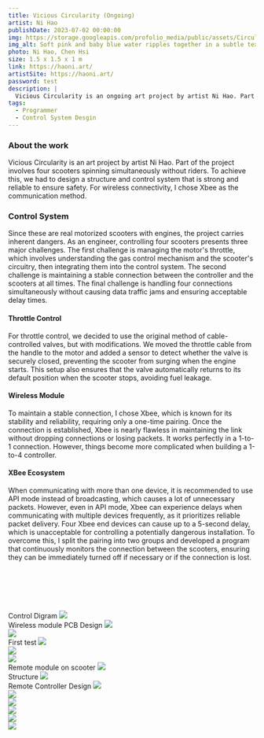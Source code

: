 ```yaml
---
title: Vicious Circularity (Ongoing)
artist: Ni Hao
publishDate: 2023-07-02 00:00:00
img: https://storage.googleapis.com/profolio_media/public/assets/Circulating/Scooter.png
img_alt: Soft pink and baby blue water ripples together in a subtle texture.
photo: Ni Hao, Chen Hsi
size: 1.5 x 1.5 x 1 m
link: https://haoni.art/
artistSite: https://haoni.art/
password: test
description: |
  Vicious Circularity is an ongoing art project by artist Ni Hao. Part of the project features four scooters spinning in place, controlled remotely without riders.
tags:
  - Programmer
  - Control System Desgin
---
```


### About the work

Vicious Circularity is an art project by artist Ni Hao. Part of the project involves four scooters spinning simultaneously without riders. To achieve this, we had to design a structure and control system that is strong and reliable to ensure safety. For wireless connectivity, I chose Xbee as the communication method.

### Control System

Since these are real motorized scooters with engines, the project carries inherent dangers. As an engineer, controlling four scooters presents three major challenges. The first challenge is managing the motor's throttle, which involves understanding the gas control mechanism and the scooter's circuitry, then integrating them into the control system. The second challenge is maintaining a stable connection between the controller and the scooters at all times. The final challenge is handling four connections simultaneously without causing data traffic jams and ensuring acceptable delay times.

#### Throttle Control

For throttle control, we decided to use the original method of cable-controlled valves, but with modifications. We moved the throttle cable from the handle to the motor and added a sensor to detect whether the valve is securely closed, preventing the scooter from surging when the engine starts. This setup also ensures that the valve automatically returns to its default position when the scooter stops, avoiding fuel leakage.

#### Wireless Module

To maintain a stable connection, I chose Xbee, which is known for its stability and reliability, requiring only a one-time pairing. Once the connection is established, Xbee is nearly flawless in maintaining the link without dropping connections or losing packets. It works perfectly in a 1-to-1 connection. However, things become more complicated when building a 1-to-4 controller.

#### XBee Ecosystem

When communicating with more than one device, it is recommended to use API mode instead of broadcasting, which causes a lot of unnecessary packets. However, even in API mode, Xbee can experience delays when communicating with multiple devices frequently, as it prioritizes reliable packet delivery. Four Xbee end devices can cause up to a 5-second delay, which is unacceptable for controlling a potentially dangerous installation. To overcome this, I split the pairing into two groups and developed a program that continuously monitors the connection between the scooters, ensuring they can be immediately turned off if necessary or if the connection is lost.

<div class="gallery" style="    margin-top:100px;">

<div class="width withTitle" >
<span class="imgTitle">Control Digram</span>
<img style=""src="https://storage.googleapis.com/profolio_media/public/assets/scooter/0.jpg">

</div>

<div class="height withTitle" >
<span class="imgTitle">Wireless module PCB Design</span>
<img style=""src="https://storage.googleapis.com/profolio_media/public/assets/scooter/1.jpeg">
</div>

<div class="height withTitle" >
<span class="imgTitle"></span>
<img style=""src="https://storage.googleapis.com/profolio_media/public/assets/scooter/2.jpeg">

</div>

<div class="height withTitle" >
<span class="imgTitle">First test</span>
<img style=""src="https://storage.googleapis.com/profolio_media/public/assets/scooter/5e.gif">

</div>

<div class="height" >
<span class="imgTitle"></span>
<img style=""src="https://storage.googleapis.com/profolio_media/public/assets/scooter/6.gif">

</div>

<div class="height withTitle" >
<span class="imgTitle"></span>
<img style=""src="https://storage.googleapis.com/profolio_media/public/assets/scooter/4.jpeg">

</div>

<div class="height withTitle" >
<span class="imgTitle">Remote module on scooter</span>
<img style=""src="https://storage.googleapis.com/profolio_media/public/assets/scooter/c4.jpeg">

</div>

<div class="height withTitle" >
<span class="imgTitle">Structure</span>
<img style=""src="https://storage.googleapis.com/profolio_media/public/assets/scooter/2-2.jpeg">
</div>

<div class="height withTitle" >
<span class="imgTitle">Remote Controller Design</span>
<img style=""src="https://storage.googleapis.com/profolio_media/public/assets/scooter/c1.jpeg">

</div>

<div class="height " >
<span class="imgTitle"></span>
<img style=""src="https://storage.googleapis.com/profolio_media/public/assets/scooter/c3.jpeg">

</div>

<div class="height withTitle" >
<span class="imgTitle"></span>
<img style=""src="https://storage.googleapis.com/profolio_media/public/assets/scooter/t1.jpeg">

</div>

<div class="height withTitle" >
<span class="imgTitle"></span>
<img style=""src="https://storage.googleapis.com/profolio_media/public/assets/scooter/s1.gif">
</div>

<div class="height " >
<img style=""src="https://storage.googleapis.com/profolio_media/public/assets/scooter/2s.gif">
</div>

<div class="height" >
<img style=""src="https://storage.googleapis.com/profolio_media/public/assets/scooter/2-3.jpeg">
</div>

</div>

